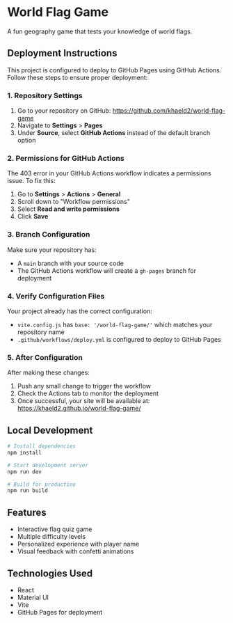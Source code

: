 # World Flag Game

A fun geography game that tests your knowledge of world flags.

## Deployment Instructions

This project is configured to deploy to GitHub Pages using GitHub Actions. Follow these steps to ensure proper deployment:

### 1. Repository Settings

1. Go to your repository on GitHub: https://github.com/khaeld2/world-flag-game
2. Navigate to **Settings** > **Pages**
3. Under **Source**, select **GitHub Actions** instead of the default branch option

### 2. Permissions for GitHub Actions

The 403 error in your GitHub Actions workflow indicates a permissions issue. To fix this:

1. Go to **Settings** > **Actions** > **General**
2. Scroll down to "Workflow permissions"
3. Select **Read and write permissions**
4. Click **Save**

### 3. Branch Configuration

Make sure your repository has:
- A `main` branch with your source code
- The GitHub Actions workflow will create a `gh-pages` branch for deployment

### 4. Verify Configuration Files

Your project already has the correct configuration:
- `vite.config.js` has `base: '/world-flag-game/'` which matches your repository name
- `.github/workflows/deploy.yml` is configured to deploy to GitHub Pages

### 5. After Configuration

After making these changes:
1. Push any small change to trigger the workflow
2. Check the Actions tab to monitor the deployment
3. Once successful, your site will be available at: https://khaeld2.github.io/world-flag-game/

## Local Development

```bash
# Install dependencies
npm install

# Start development server
npm run dev

# Build for production
npm run build
```

## Features

- Interactive flag quiz game
- Multiple difficulty levels
- Personalized experience with player name
- Visual feedback with confetti animations

## Technologies Used

- React
- Material UI
- Vite
- GitHub Pages for deployment